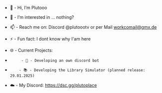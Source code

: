 - 👋 - Hi, I’m Plutooo
- 👀 - I’m interested in ... nothing?
- 📫 - Reach me on: Discord @plutoootv or per Mail workcomail@gmx.de
- ⚡ - Fun fact: I dont know why I'am here

- 🌐 - Current Projects:
-          - 🤖 - Developing an own discord bot
-         - 📚 - Developing the Library Simulator (planned release: 29.01.2025)

- ☁️ - My Discord: https://dsc.gg/plutoplace
<!---
plutooo-gh/plutooo-gh is a ✨ special ✨ repository because its `README.md` (this file) appears on your GitHub profile.
You can click the Preview link to take a look at your changes.
--->
